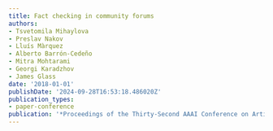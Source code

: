 ```yaml
---
title: Fact checking in community forums
authors:
- Tsvetomila Mihaylova
- Preslav Nakov
- Lluís Màrquez
- Alberto Barrón-Cedeño
- Mitra Mohtarami
- Georgi Karadzhov
- James Glass
date: '2018-01-01'
publishDate: '2024-09-28T16:53:18.486020Z'
publication_types:
- paper-conference
publication: '*Proceedings of the Thirty-Second AAAI Conference on Artificial Intelligence*'
---
```

